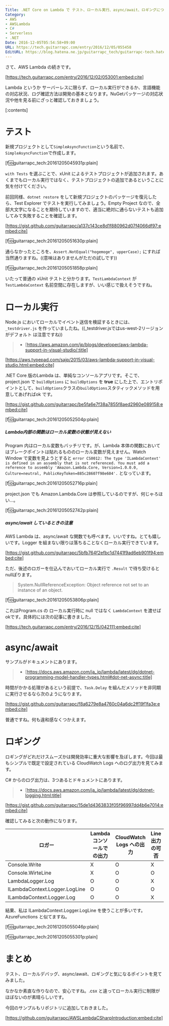 ```yaml
---
Title: .NET Core on Lambda で テスト、ローカル実行、async/await、ロギングについて
Category:
- AWS
- AWSLambda
- C#
- Serverless
- .NET
Date: 2016-12-05T05:54:58+09:00
URL: https://tech.guitarrapc.com/entry/2016/12/05/055458
EditURL: https://blog.hatena.ne.jp/guitarrapc_tech/guitarrapc-tech.hatenablog.com/atom/entry/10328749687197365027
---
```


さて、AWS Lambda の続きです。

[https://tech.guitarrapc.com/entry/2016/12/02/053001:embed:cite]

Lambda というか サーバーレスに限らず、ローカル実行ができるか、言語機能の対応状況、ログ確認方法は開発の基本となります。NuGetパッケージの対応状況や他を見る前にざっと確認しておきましょう。



[:contents]

# テスト

新規プロジェクトとして`SimpleAsyncFunction`という名前で、`SimpleAsyncFunction`で作成します。

[f:id:guitarrapc_tech:20161205045931p:plain]

`with Tests` を選ぶことで、xUnit によるテストプロジェクトが追加されます。あくまでもローカル実行ではなく、テストプロジェクトの追加であるということに気を付けてください。

前回同様、`dotnet restore` をして新規プロジェクトのパッケージを復元したら、Test Explorer でテストを実行してみましょう。Empty Project なので、全部大文字になることを期待していますので、適当に絶対に通らないテストも追加してみて失敗することを確認します。

[https://gist.github.com/guitarrapc/a137c143ce8d1f880962d07f4066df97:embed:cite]

[f:id:guitarrapc_tech:20161205051630p:plain]

通らなかったところを、`Assert.NotEqual("hogemoge", upperCase);` にすれば当然通りますね。((意味はありませんがただの試しです))


[f:id:guitarrapc_tech:20161205051858p:plain]

いたって普通の xUnit テストと分かります。`TestLambdaContext` が `TestLambdaContext` 名前空間に存在しますが、いい感じで扱えそうですね。

# ローカル実行

Node.js においてローカルでイベント送信を検証するときには、`_testdriver.js` を作っていましたね。((_testdriver.jsではus-west-2リージョンがデフォルト は注意ですね))

> - [https://aws.amazon.com/jp/blogs/developer/aws-lambda-support-in-visual-studio/:title]


[https://aws.typepad.com/sajp/2015/03/aws-lambda-support-in-visual-studio.html:embed:cite]

.NET Core 版のLambda は、単純なコンソールアプリです。そこで、project.json で `buildOptions` に `buildOptions` を **true** にした上で、エントリポイントとして、`buildOptions`クラスの`buildOptions`スタティックメソッドを用意してあげればok です。

[https://gist.github.com/guitarrapc/be5fa6e7f38a7855f8aed2960e089158:embed:cite]

[f:id:guitarrapc_tech:20161205052504p:plain]

##### Lambda内部の関数はローカル変数の状態が見えない

Program 内はローカル変数もバッチリです。が、Lambda 本体の関数においてはブレークポイントは貼れるもののローカル変数が見えません。Watch Window で変数を見ようとすると `error CS0012: The type 'ILambdaContext' is defined in an assembly that is not referenced. You must add a reference to assembly 'Amazon.Lambda.Core, Version=1.0.0.0, Culture=neutral, PublicKeyToken=885c28607f98e604'.` となっています。

[f:id:guitarrapc_tech:20161205052716p:plain]

project.json でも Amazon.Lambda.Core は参照しているのですが、何じゃろほい...。

[f:id:guitarrapc_tech:20161205052742p:plain]


##### async/await しているときの注意

AWS Lambda は、async/await な関数でも呼べます。いいですね。とても嬉しいです。Logger を組まない限りは落ちることなくローカル実行できています。

[https://gist.github.com/guitarrapc/5bfb764f2efbc1d7441f9ad6eb901f94:embed:cite]

ただ、後述のロガーを仕込んでおいてローカル実行で `.Result` で待ち受けると nullぽります。

> System.NullReferenceException: Object reference not set to an instance of an object.

[f:id:guitarrapc_tech:20161205053806p:plain]

これはProgram.cs の ローカル実行時に null ではなく `LambdaContext` を渡せばokです。具体的には次の記事に書きました。


[https://tech.guitarrapc.com/entry/2016/12/15/042111:embed:cite]



# async/await

サンプルがドキュメントにあります。

> - [https://docs.aws.amazon.com/ja_jp/lambda/latest/dg/dotnet-programming-model-handler-types.html#dot-net-async:title]

時間がかかる処理があるという前提で、`Task.Delay` を組んだメソッドを非同期に実行させるなら次のようになります。

[https://gist.github.com/guitarrapc/f8a6279e8a4760c04a6dc2ff19f1fa3e:embed:cite]

普通ですね。何も違和感なくつかえます。

# ロギング

ロギングがどれだけスムーズかは開発効率に重大な影響を及ぼします。今回は最もシンプルで既定で設定されている CloudWatch Logs へのログ出力を見てみます。

C# からのログ出力は、3つあるとドキュメントにあります。

> - [https://docs.aws.amazon.com/ja_jp/lambda/latest/dg/dotnet-logging.html:title]

[https://gist.github.com/guitarrapc/15de1d4363833f05f96997dd4b6e7014:embed:cite]

確認してみると次の動作になります。

ロガー | Lambdaコンソールでの出力 | CloudWatch Logs への出力 | Line出力の可否
----- | ---- | ---- | ----
Console.Write | X | O | X
Console.WirteLine | X | O | O
LambdaLogger.Log | O | O | X
ILambdaContext.Logger.LogLine  | O | O | O
ILambdaContext.Logger.Log  | O | O | X

結果、私は ILambdaContext.Logger.LogLine を使うことが多いです。AzureFunctions と似てますね。

[f:id:guitarrapc_tech:20161205055046p:plain]

[f:id:guitarrapc_tech:20161205055301p:plain]

# まとめ

テスト、ローカルデバッグ、async/await、ロギングと気になるポイントを見てみました。

なかなか素直な作りなので、安心ですね。.csx と違ってローカル実行に制限がほぼないのが素晴らしいです。

今回のサンプルもリポジトリに追加しておきました。

[https://github.com/guitarrapc/AWSLambdaCSharpIntroduction:embed:cite]
